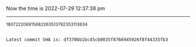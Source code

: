 Now the time is 2022-07-29 12:37:38 pm

---

<small>180722206915682263513792353113634</small>

```txt

Latest commit SHA is: df370bb1bc45cb0035f8766945926f8f44335fb3
```
